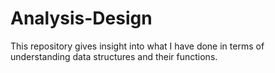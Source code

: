 # Analysis-Design
This repository gives insight into what I have done in terms of understanding data structures and their functions.
